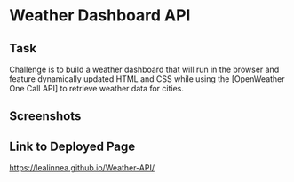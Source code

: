 # Weather Dashboard API

## Task
Challenge is to build a weather dashboard that will run in the browser and feature dynamically updated HTML and CSS while using the [OpenWeather One Call API] to retrieve weather data for cities. 

## Screenshots

## Link to Deployed Page
https://lealinnea.github.io/Weather-API/

